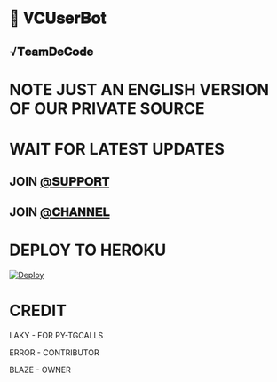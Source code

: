 # 📀 𝐕𝐂𝐔𝐬𝐞𝐫𝐁𝐨𝐭

## √𝐓𝐞𝐚𝐦𝐃𝐞𝐂𝐨𝐝𝐞

# NOTE JUST AN ENGLISH VERSION OF OUR PRIVATE SOURCE 

# WAIT FOR LATEST UPDATES

## JOIN [@𝐒𝐔𝐏𝐏𝐎𝐑𝐓](HTTPS://T.ME/DECODESUPPORT) 

## JOIN [@𝐂𝐇𝐀𝐍𝐍𝐄𝐋](HTTPS://T.ME/DEECODEBOTS) 

# DEPLOY TO HEROKU 


[![Deploy](https://www.herokucdn.com/deploy/button.svg)](https://heroku.com/deploy?template=https://github.com/piroXpower/VCUserBot)

# CREDIT

LAKY - FOR PY-TGCALLS

ERROR - CONTRIBUTOR

BLAZE - OWNER
